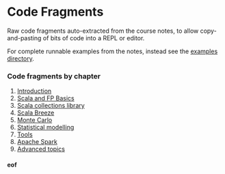 # Code Fragments

Raw code fragments auto-extracted from the course notes, to allow copy-and-pasting of bits of code into a REPL or editor.

For complete runnable examples from the notes, instead see the [examples directory](../examples/Readme.md).


### Code fragments by chapter

1. [Introduction](intro.scala)
2. [Scala and FP Basics](basics.scala)
3. [Scala collections library](collections.scala)
4. [Scala Breeze](breeze.scala)
5. [Monte Carlo](monte.scala)
6. [Statistical modelling](stats.scala)
7. [Tools](tools.scala)
8. [Apache Spark](spark.scala)
9. [Advanced topics](advanced.scala)



#### eof


